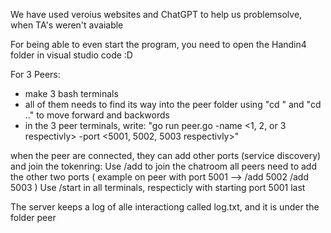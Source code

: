 We have used veroius websites and ChatGPT to help us problemsolve, when TA's weren't avaiable

For being able to even start the program, you need to open the Handin4 folder in visual studio code :D

For 3 Peers:
- make 3 bash terminals
- all of them needs to find its way into the peer folder using "cd <the folder>" and "cd .." to move forward and backwords
- in the 3 peer terminals, write: "go run peer.go -name <1, 2, or 3 respectivly> -port <5001, 5002, 5003 respectivly>"

when the peer are connected, they can add other ports (service discovery) and join the tokenring:
	Use /add <port> to join the chatroom
		all peers need to add the other two ports 
		( example on peer with port 5001 --> 
			/add 5002
			/add 5003 )
	Use /start in all terminals, respecticly with starting port 5001 last

The server keeps a log of alle interactiong called log.txt, and it is under the folder peer


